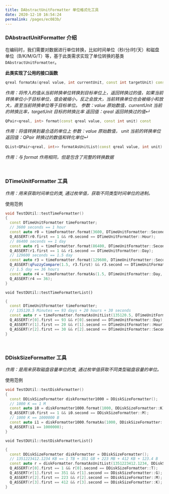 ```yaml
---
title: DAbstractUnitFormatter 单位格式化工具
date: 2020-12-10 16:54:24
permalink: /pages/ec083b/
---
```

### DAbstractUnitFormatter 介绍

在编码时，我们需要对数据进行单位转换，比如时间单位（秒/分/时/天）和磁盘单位（B/K/M/G/T）等，基于此类需求实现了单位转换的基类 `DAbstractUnitFormatter`。

**此类实现了公用的接口函数**

```cpp
qreal formatAs(qreal value, int currentUnit, const int targetUnit) const
```

*作用：将传入的值从当前转换单位转换到目标单位上，返回转换过的值，如果当前转换单位小于目标单位，值会被缩小，反之会放大，当前转换单位也会被缩小和放大，直至当前转换单位等于目标单位。*
*参数：value 原始数值，currentUnit 当前的转换比率，targetUnit 目标的转换比率*
*返回值：qreal 返回转换过的值*↵

```cpp
QPair<qreal, int> format(const qreal value, const int unit) const
```

*作用：将值转换到最合适的单位上*
*参数：value 原始数值， unit 当前的转换单位*
*返回值：QPair 转换过的数值和转化单位*↵

```cpp
QList<QPair<qreal, int>> formatAsUnitList(const qreal value, int unit) const
```

*作用：与 format 作用相同，但是包含了完整的转换数据*

<br>

### DTimeUnitFormatter 工具

*作用：用来获取时间单位的类, 通过枚举值，获取不同类型时间单位的进制。*

使用范例

```cpp
void TestDUtil::testTimeFormatter()
{
  const DTimeUnitFormatter timeFormatter;
  // 3600 seconds == 1 hour
  const auto r0 = timeFormatter.format(3600, DTimeUnitFormatter::Seconds);
  Q_ASSERT(r0.first == 1 && r0.second == DTimeUnitFormatter::Hour);
  // 86400 seconds == 1 day
  const auto r1 = timeFormatter.format(86400, DTimeUnitFormatter::Seconds);
  Q_ASSERT(r1.first == 1 && r1.second == DTimeUnitFormatter::Day);
  // 129600 seconds == 1.5 day
  const auto r3 = timeFormatter.format(129600, DTimeUnitFormatter::Seconds);
  Q_ASSERT(qFuzzyCompare(1.5, r3.first) && r3.second == DTimeUnitFormatter::Day);
  // 1.5 day == 36 hours
  const auto r4 = timeFormatter.formatAs(1.5, DTimeUnitFormatter::Day, DTimeUnitFormatter::Hour);
  Q_ASSERT(r4 == 36);
}
```

`void TestDUtil::testTimeFormatterList()`

```cpp
{
  const DTimeUnitFormatter timeFormatter;
  // 135120.5 Minutes == 93 days + 20 hours + 30 seconds
  const auto r = timeFormatter.formatAsUnitList(135120.5, DTimeUnitFormatter::Minute);
  Q_ASSERT(r[0].first == 93 && r[0].second == DTimeUnitFormatter::Day);
  Q_ASSERT(r[1].first == 20 && r[1].second == DTimeUnitFormatter::Hour);
  Q_ASSERT(r[2].first == 30 && r[2].second == DTimeUnitFormatter::Seconds);
}
```

<br>

### DDiskSizeFormatter 工具

*作用：是用来获取磁盘容量单位的类, 通过枚举值获取不同类型磁盘容量的单位。*

使用范例

```cpp
void TestDUtil::testDiskFormatter()
{
  const DDiskSizeFormatter diskFormatter1000 = DDiskSizeFormatter();
  // 1000 K == 1 M
  const auto i0 = diskFormatter1000.format(1000, DDiskSizeFormatter::K);
  Q_ASSERT(i0.first == 1 && i0.second == DDiskSizeFormatter::M);
  // 1000 K == 1000000 B
  const auto i1 = diskFormatter1000.formatAs(1000, DDiskSizeFormatter::K, DDiskSizeFormatter::B);
  Q_ASSERT(i1 == 1000000);
}
```

`void TestDUtil::testDiskFormatterList()`

```cpp
{
  const DDiskSizeFormatter diskFormatter = DDiskSizeFormatter();
  // 1351223412.1234 KB == 1 TB + 351 GB + 223 MB + 412 KB + 123.4 B
  const auto r = diskFormatter.formatAsUnitList(1351223412.1234, DDiskSizeFormatter::K);
  Q_ASSERT(r[0].first == 1 && r[0].second == DDiskSizeFormatter::T);
  Q_ASSERT(r[1].first == 351 && r[1].second == DDiskSizeFormatter::G);
  Q_ASSERT(r[2].first == 223 && r[2].second == DDiskSizeFormatter::M);
  Q_ASSERT(r[3].first == 412 && r[3].second == DDiskSizeFormatter::K);
}
```